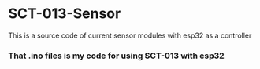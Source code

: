 # SCT-013-Sensor
This is a source code of current sensor modules with esp32 as a controller 
### That .ino files is my code for using SCT-013 with esp32
